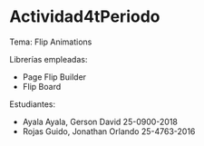 # Actividad4tPeriodo

Tema: Flip Animations

Librerías empleadas: 
- Page Flip Builder
- Flip Board

Estudiantes:
- Ayala Ayala, Gerson David 25-0900-2018
- Rojas Guido, Jonathan Orlando 25-4763-2016
